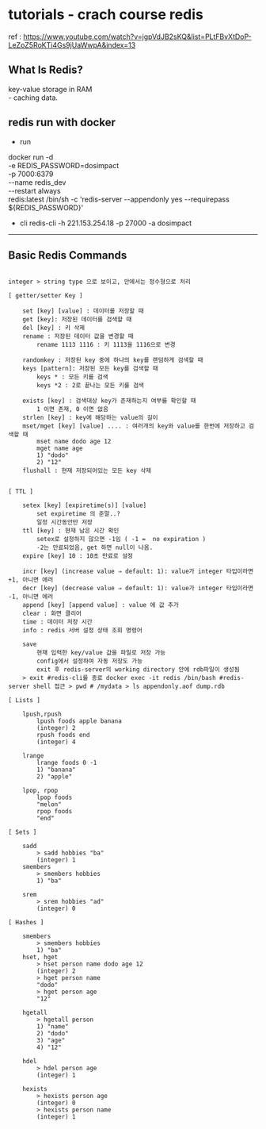 

# tutorials - crach course redis  

ref : https://www.youtube.com/watch?v=jgpVdJB2sKQ&list=PLtFBvXtDoP-LeZoZ5RoKTi4Gs9jUaWwpA&index=13

## What Is Redis?

key-value storage in RAM   
    - caching data. 

## redis run with docker

- run

docker run -d \
  -e REDIS_PASSWORD=dosimpact\
  -p 7000:6379 \
  --name redis_dev \
  --restart always \
  redis:latest /bin/sh -c 'redis-server --appendonly yes --requirepass ${REDIS_PASSWORD}'

- cli
redis-cli -h 221.153.254.18 -p 27000 -a dosimpact

--- 

## Basic Redis Commands

```

integer > string type 으로 보이고, 안에서는 정수형으로 처리

[ getter/setter Key ]

    set [key] [value] : 데이터를 저장할 때
    get [key]: 저장된 데이터를 검색할 때
    del [key] : 키 삭제
    rename : 저장된 데이터 값을 변경할 때
        rename 1113 1116 : 키 1113을 1116으로 변경

    randomkey : 저장된 key 중에 하나의 key를 랜덤하게 검색할 때
    keys [pattern]: 저장된 모든 key를 검색할 때
        keys * : 모든 키를 검색
        keys *2 : 2로 끝나는 모든 키를 검색

    exists [key] : 검색대상 key가 존재하는지 여부를 확인할 때
        1 이면 존재, 0 이면 없음
    strlen [key] : key에 해당하는 value의 길이
    mset/mget [key] [value] .... : 여러개의 key와 value를 한번에 저장하고 검색할 때
        mset name dodo age 12
        mget name age
        1) "dodo"
        2) "12"
    flushall : 현재 저장되어있는 모든 key 삭제


[ TTL ]

    setex [key] [expiretime(s)] [value]
        set expiretime 의 준말..?
        일정 시간동안만 저장
    ttl [key] : 현재 남은 시간 확인
        setex로 설정하지 않으면 -1임 ( -1 =  no expiration )
        -2는 만료되었음, get 하면 null이 나옴.
    expire [key] 10 : 10초 만료로 설정

    incr [key] (increase value ⇒ default: 1): value가 integer 타입이라면 +1, 아니면 에러
    decr [key] (decrease value ⇒ default: 1): value가 integer 타입이라면 -1, 아니면 에러
    append [key] [append value] : value 에 값 추가
    clear : 화면 클리어
    time : 데이터 저장 시간
    info : redis 서버 설정 상태 조회 명령어

    save
        현재 입력한 key/value 값을 파일로 저장 가능
        config에서 설정하여 자동 저장도 가능
        exit 후 redis-server의 working directory 안에 rdb파일이 생성됨
    > exit #redis-cli를 종료 docker exec -it redis /bin/bash #redis-server shell 접근 > pwd # /mydata > ls appendonly.aof dump.rdb

[ Lists ] 

    lpush,rpush 
        lpush foods apple banana
        (integer) 2
        rpush foods end
        (integer) 4
        
    lrange 
        lrange foods 0 -1
        1) "banana"
        2) "apple"

    lpop, rpop 
        lpop foods
        "melon"
        rpop foods
        "end"

[ Sets ] 

    sadd 
        > sadd hobbies "ba"
        (integer) 1
    smembers 
        > smembers hobbies
        1) "ba"

    srem 
        > srem hobbies "ad"
        (integer) 0

[ Hashes ] 

    smembers 
        > smembers hobbies
        1) "ba"
    hset, hget 
        > hset person name dodo age 12
        (integer) 2
        > hget person name
        "dodo"
        > hget person age
        "12"

    hgetall 
        > hgetall person
        1) "name"
        2) "dodo"
        3) "age"
        4) "12"

    hdel 
        > hdel person age
        (integer) 1

    hexists
        > hexists person age
        (integer) 0
        > hexists person name
        (integer) 1

```
